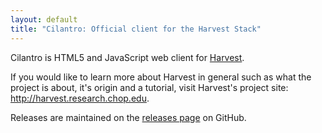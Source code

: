 ```yaml
---
layout: default
title: "Cilantro: Official client for the Harvest Stack"
---
```


<p class=lead>Cilantro is HTML5 and JavaScript web client for <a href=http://harvest.io>Harvest</a>.</p>

If you would like to learn more about Harvest in general such as what the project is about, it's origin and a tutorial, visit Harvest's project site: http://harvest.research.chop.edu.


Releases are maintained on the [releases page](https://github.com/cbmi/cilantro/releases) on GitHub.
